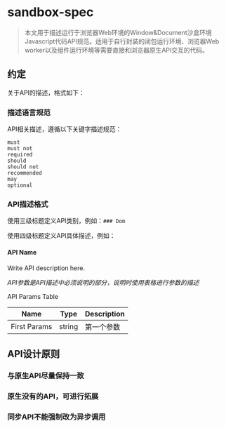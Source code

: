 # sandbox-spec

> 本文用于描述运行于浏览器Web环境的Window&Document沙盒环境Javascript代码API规范。适用于自行封装的闭包运行环境、浏览器Web worker以及组件运行环境等需要直接和浏览器原生API交互的代码。

## 约定

关于API的描述，格式如下：

### 描述语言规范

API相关描述，遵循以下关键字描述规范：

    must
    must not
    required
    should
    should not
    recommended
    may
    optional

### API描述格式

使用三级标题定义API类别，例如：``### Dom``

使用四级标题定义API具体描述，例如：

#### API Name

Write API description here.

*API参数是API描述中必须说明的部分，说明时使用表格进行参数的描述*

API Params Table

| Name | Type | Description |
|------|------|-------------|
| First Params | string | 第一个参数 |

## API设计原则

### 与原生API尽量保持一致

### 原生没有的API，可进行拓展

### 同步API不能强制改为异步调用


